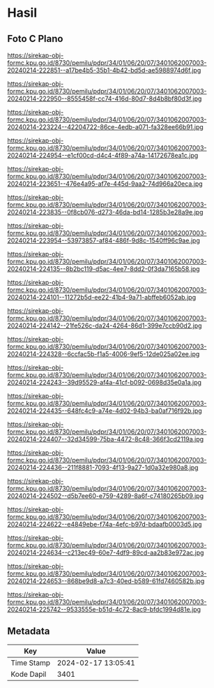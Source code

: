 # Hasil

## Foto C Plano

https://sirekap-obj-formc.kpu.go.id/8730/pemilu/pdpr/34/01/06/20/07/3401062007003-20240214-222851--a17be4b5-35b1-4b42-bd5d-ae5988974d6f.jpg

https://sirekap-obj-formc.kpu.go.id/8730/pemilu/pdpr/34/01/06/20/07/3401062007003-20240214-222950--8555458f-cc74-416d-80d7-8d4b8bf80d3f.jpg

https://sirekap-obj-formc.kpu.go.id/8730/pemilu/pdpr/34/01/06/20/07/3401062007003-20240214-223224--42204722-86ce-4edb-a071-fa328ee66b91.jpg

https://sirekap-obj-formc.kpu.go.id/8730/pemilu/pdpr/34/01/06/20/07/3401062007003-20240214-224954--e1cf00cd-d4c4-4f89-a74a-14172678ea1c.jpg

https://sirekap-obj-formc.kpu.go.id/8730/pemilu/pdpr/34/01/06/20/07/3401062007003-20240214-223651--476e4a95-af7e-445d-9aa2-74d966a20eca.jpg

https://sirekap-obj-formc.kpu.go.id/8730/pemilu/pdpr/34/01/06/20/07/3401062007003-20240214-223835--0f8cb076-d273-46da-bd14-1285b3e28a9e.jpg

https://sirekap-obj-formc.kpu.go.id/8730/pemilu/pdpr/34/01/06/20/07/3401062007003-20240214-223954--53973857-af84-486f-9d8c-1540ff96c9ae.jpg

https://sirekap-obj-formc.kpu.go.id/8730/pemilu/pdpr/34/01/06/20/07/3401062007003-20240214-224135--8b2bc119-d5ac-4ee7-8dd2-0f3da7165b58.jpg

https://sirekap-obj-formc.kpu.go.id/8730/pemilu/pdpr/34/01/06/20/07/3401062007003-20240214-224101--11272b5d-ee22-41b4-9a71-abffeb6052ab.jpg

https://sirekap-obj-formc.kpu.go.id/8730/pemilu/pdpr/34/01/06/20/07/3401062007003-20240214-224142--21fe526c-da24-4264-86d1-399e7ccb90d2.jpg

https://sirekap-obj-formc.kpu.go.id/8730/pemilu/pdpr/34/01/06/20/07/3401062007003-20240214-224328--6ccfac5b-f1a5-4006-9ef5-12de025a02ee.jpg

https://sirekap-obj-formc.kpu.go.id/8730/pemilu/pdpr/34/01/06/20/07/3401062007003-20240214-224243--39d95529-af4a-41cf-b092-0698d35e0a1a.jpg

https://sirekap-obj-formc.kpu.go.id/8730/pemilu/pdpr/34/01/06/20/07/3401062007003-20240214-224435--648fc4c9-a74e-4d02-94b3-ba0af716f92b.jpg

https://sirekap-obj-formc.kpu.go.id/8730/pemilu/pdpr/34/01/06/20/07/3401062007003-20240214-224407--32d34599-75ba-4472-8c48-366f3cd2119a.jpg

https://sirekap-obj-formc.kpu.go.id/8730/pemilu/pdpr/34/01/06/20/07/3401062007003-20240214-224436--211f8881-7093-4f13-9a27-1d0a32e980a8.jpg

https://sirekap-obj-formc.kpu.go.id/8730/pemilu/pdpr/34/01/06/20/07/3401062007003-20240214-224502--d5b7ee60-e759-4289-8a6f-c74180265b09.jpg

https://sirekap-obj-formc.kpu.go.id/8730/pemilu/pdpr/34/01/06/20/07/3401062007003-20240214-224622--e4849ebe-f74a-4efc-b97d-bdaafb0003d5.jpg

https://sirekap-obj-formc.kpu.go.id/8730/pemilu/pdpr/34/01/06/20/07/3401062007003-20240214-224634--c213ec49-60e7-4df9-89cd-aa2b83e972ac.jpg

https://sirekap-obj-formc.kpu.go.id/8730/pemilu/pdpr/34/01/06/20/07/3401062007003-20240214-224653--868be9d8-a7c3-40ed-b589-61fd7460582b.jpg

https://sirekap-obj-formc.kpu.go.id/8730/pemilu/pdpr/34/01/06/20/07/3401062007003-20240214-225742--9533555e-b51d-4c72-8ac9-bfdc1994d81e.jpg


## Metadata

| Key        | Value               |
| ---------- | ------------------- |
| Time Stamp | 2024-02-17 13:05:41 |
| Kode Dapil | 3401                |



